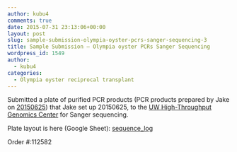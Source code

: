 ```yaml
---
author: kubu4
comments: true
date: 2015-07-31 23:13:06+00:00
layout: post
slug: sample-submission-olympia-oyster-pcrs-sanger-sequencing-3
title: Sample Submission – Olympia oyster PCRs Sanger Sequencing
wordpress_id: 1549
author:
  - kubu4
categories:
  - Olympia oyster reciprocal transplant
---
```


Submitted a plate of purified PCR products (PCR products prepared by Jake on [20150625](https://heareresearch.blogspot.com/2015/06/6-25-2015-flanking-pcr-pt-4.html)) that Jake set up 20150625, to the [UW High-Throughput Genomics Center](http://www.htseq.org/) for Sanger sequencing.

Plate layout is here (Google Sheet): [sequence_log](https://docs.google.com/spreadsheet/ccc?key=0AtV_gF766XZAcHljOFBWd3pLTUJwbUxkdkg1OGdCY3c&usp=sharing)

Order #:112582
